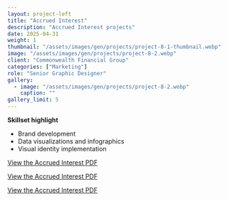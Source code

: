 ```yaml
---
layout: project-left
title: "Accrued Interest"
description: "Accrued Interest projects"
date: 2025-04-31
weight: 1
thumbnail: "/assets/images/gen/projects/project-8-1-thumbnail.webp"
image: "/assets/images/gen/projects/project-8-2.webp"
client: "Commonwealth Financial Group"
categories: ["Marketing"]
role: "Senior Graphic Designer"
gallery:
  - image: "/assets/images/gen/projects/project-8-2.webp"
    caption: ""
gallery_limit: 5
---
```


<p class="list-heading"><strong>Skillset highlight</strong></p>
<ul class="list">
<li>Brand development</li>
<li>Data visualizations and infographics</li>
<li>Visual identity implementation</li>
</ul>

[View the Accrued Interest PDF](/portfolio/assets/pdf/Accrued_Interest_1.pdf)

[View the Accrued Interest PDF](/portfolio/assets/pdf/Accrued_Interest_2.pdf)

[View the Accrued Interest PDF](/portfolio/assets/pdf/Accrued_Interest_3.pdf)
